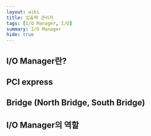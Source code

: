 ```yaml
---
layout: wiki
title: 입출력 관리자
tags: [I/O Manager, I/O]
summary: I/O Manager
hide: true
---
```


## I/O Manager란?

## PCI express

## Bridge (North Bridge, South Bridge)

## I/O Manager의 역할
